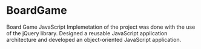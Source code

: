 # BoardGame
Board Game JavaScript
Implemetation of the project was done with the use of the jQuery library.
Designed a reusable JavaScript application architecture and developed an object-oriented JavaScript application.

